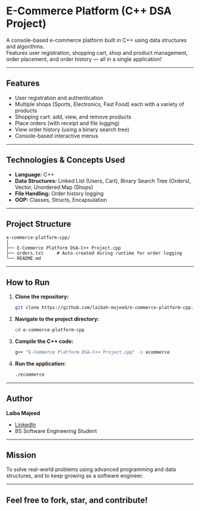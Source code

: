 # E-Commerce Platform (C++ DSA Project)

A console-based e-commerce platform built in C++ using data structures and algorithms.  
Features user registration, shopping cart, shop and product management, order placement, and order history — all in a single application!

---

## Features

- User registration and authentication
- Multiple shops (Sports, Electronics, Fast Food) each with a variety of products
- Shopping cart: add, view, and remove products
- Place orders (with receipt and file logging)
- View order history (using a binary search tree)
- Console-based interactive menus

---

## Technologies & Concepts Used

- **Language:** C++
- **Data Structures:** Linked List (Users, Cart), Binary Search Tree (Orders), Vector, Unordered Map (Shops)
- **File Handling:** Order history logging
- **OOP:** Classes, Structs, Encapsulation

---

## Project Structure

```
e-commerce-platform-cpp/
│
├── E-Commerce Platform DSA-C++ Project.cpp
├── orders.txt     # Auto-created during runtime for order logging
└── README.md
```

---

## How to Run

1. **Clone the repository:**
   ```bash
   git clone https://github.com/laibah-majeed/e-commerce-platform-cpp.git
   ```
2. **Navigate to the project directory:**
   ```bash
   cd e-commerce-platform-cpp
   ```
3. **Compile the C++ code:**
   ```bash
   g++ "E-Commerce Platform DSA-C++ Project.cpp" -o ecommerce
   ```
4. **Run the application:**
   ```bash
   ./ecommerce
   ```

---


## Author

**Laiba Majeed**  
- [LinkedIn](https://www.linkedin.com/in/your-linkedin-profile)  
- BS Software Engineering Student

---

## Mission

To solve real-world problems using advanced programming and data structures, and to keep growing as a software engineer.

---

##  Feel free to fork, star, and contribute!
